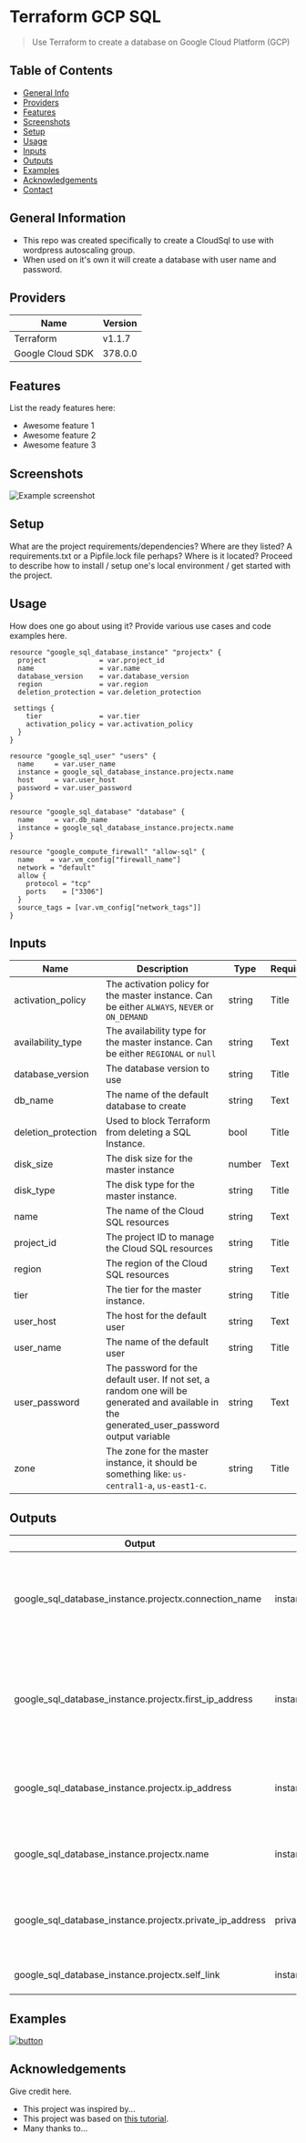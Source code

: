 # Terraform GCP SQL
> Use Terraform to create a database on Google Cloud Platform (GCP)

## Table of Contents
* [General Info](#general-information)
* [Providers](#providers)
* [Features](#features)
* [Screenshots](#screenshots)
* [Setup](#setup)
* [Usage](#usage)
* [Inputs](#inputs)
* [Outputs](#outputs)
* [Examples](#examples)
* [Acknowledgements](#acknowledgements)
* [Contact](#contact)

## General Information
- This repo was created specifically to create a CloudSql to use with wordpress autoscaling group. 
- When used on it's own it will create a database with user name and password. 

## Providers

| Name | Version |
| ----------- | ----------- |
| Terraform | v1.1.7 |
| Google Cloud SDK | 378.0.0 |



## Features
List the ready features here:
- Awesome feature 1
- Awesome feature 2
- Awesome feature 3

## Screenshots
![Example screenshot](./img/screenshot.png)
<!-- If you have screenshots you'd like to share, include them here. -->

## Setup
What are the project requirements/dependencies? Where are they listed? A requirements.txt or a Pipfile.lock file perhaps? Where is it located?
Proceed to describe how to install / setup one's local environment / get started with the project.

## Usage
How does one go about using it?
Provide various use cases and code examples here.
```
resource "google_sql_database_instance" "projectx" {
  project             = var.project_id
  name                = var.name
  database_version    = var.database_version
  region              = var.region
  deletion_protection = var.deletion_protection

 settings {
    tier              = var.tier
    activation_policy = var.activation_policy
  }
}

resource "google_sql_user" "users" {
  name     = var.user_name
  instance = google_sql_database_instance.projectx.name
  host     = var.user_host
  password = var.user_password
}

resource "google_sql_database" "database" {
  name     = var.db_name
  instance = google_sql_database_instance.projectx.name
}

resource "google_compute_firewall" "allow-sql" {
  name    = var.vm_config["firewall_name"]
  network = "default"
  allow {
    protocol = "tcp"
    ports    = ["3306"]
  }
  source_tags = [var.vm_config["network_tags"]]
}
```

## Inputs
| Name | Description | Type | Required | Default |
| --- | ----------- | --- | ----------- |----------- |
| activation_policy | The activation policy for the master instance. Can be either `ALWAYS`, `NEVER` or `ON_DEMAND` | string | Title | `ALWAYS` |
| availability_type | The availability type for the master instance. Can be either `REGIONAL` or `null` | string | Text |  `REGIONAL` |
| database_version | The database version to use | string | Title | MYSQL_5_7 |
| db_name | The name of the default database to create | string | Text | wordpress |
| deletion_protection | Used to block Terraform from deleting a SQL Instance. | bool| Title | false |
| disk_size | The disk size for the master instance |number | Text | 10 |
| disk_type | The disk type for the master instance. | string | Title | PD_SSD |
|name | The name of the Cloud SQL resources| string | Text | projectx |
| project_id | The project ID to manage the Cloud SQL resources | string | Title | oizududusloekcuq |
| region | The region of the Cloud SQL resources | string | Text | us-central1 |
| tier | The tier for the master instance. | string | Title | db-n1-standard-1 |
| user_host | The host for the default user | string | Text | admin.com |
| user_name | The name of the default user |string | Title | admin |
| user_password | The password for the default user. If not set, a random one will be generated and available in the generated_user_password output variable | string | Text | changeme |
| zone | The zone for the master instance, it should be something like: `us-central1-a`, `us-east1-c`. | string | Title | us-central1-c |


## Outputs
| Output      | Title | Description |
| ----------- | ----------- | ----------- |
| google_sql_database_instance.projectx.connection_name      | instance_connection_name       | The connection name of the master instance to be used in connection strings   | 
| google_sql_database_instance.projectx.first_ip_address     | instance_first_ip_address     | The first IPv4 address of the addresses assigned for the master instance| 
| google_sql_database_instance.projectx.ip_address      | instance_ip_address    | The IPv4 address assigned for the master instance   | 
|google_sql_database_instance.projectx.name      |instance_name       | The instance name for the master instance |
| google_sql_database_instance.projectx.private_ip_address     | private_address      | The private IP address assigned for the master instance  | 
|google_sql_database_instance.projectx.self_link     |instance_self_link      |The URI of the master instance   | 


## Examples
[![button](http://gstatic.com/cloudssh/images/open-btn.png)](https://console.cloud.google.com/cloudshell/open?git_repo=https://github.com/anaghirghilijiu/terraform_SQL_GCP.git)


## Acknowledgements
Give credit here.
- This project was inspired by...
- This project was based on [this tutorial](https://www.example.com).
- Many thanks to...

